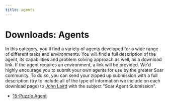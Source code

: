 ```yaml
---
title: agents
---
```


# Downloads: Agents

In this category, you'll find a variety of agents developed for a wide range of
different tasks and environments. You will find a full description of the agent,
its capabilities and problem solving approach as well, as a download link. If
the agent requires an environment, a link will be provided. We'd highly
encourage you to submit your own agents for use by the greater Soar community.
To do so, you can send your zipped up submission with a full description (try to
include all of the type of information we include on each download page) to
[John Laird](mailto:laird@umich.edu) with the subject "Soar Agent Submission".

*   [15-Puzzle Agent](./15-puzzle.md)
